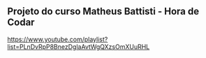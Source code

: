 ## Projeto do curso Matheus Battisti - Hora de Codar


https://www.youtube.com/playlist?list=PLnDvRpP8BnezDglaAvtWgQXzsOmXUuRHL